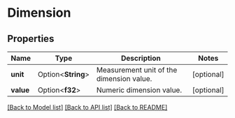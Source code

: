 # Dimension

## Properties

Name | Type | Description | Notes
------------ | ------------- | ------------- | -------------
**unit** | Option<**String**> | Measurement unit of the dimension value. | [optional]
**value** | Option<**f32**> | Numeric dimension value. | [optional]

[[Back to Model list]](../README.md#documentation-for-models) [[Back to API list]](../README.md#documentation-for-api-endpoints) [[Back to README]](../README.md)


